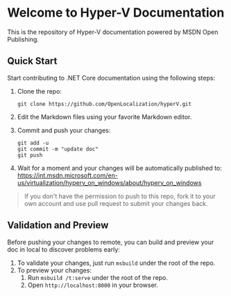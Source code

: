 Welcome to Hyper-V Documentation
================================

This is the repository of Hyper-V documentation powered by MSDN Open Publishing.

Quick Start
-----------

Start contributing to .NET Core documentation using the following steps:

1. Clone the repo:
   ```
   git clone https://github.com/OpenLocalization/hyperV.git
   ```

2. Edit the Markdown files using your favorite Markdown editor.
3. Commit and push your changes:
   ```
   git add -u
   git commit -m "update doc"
   git push
   ```

4. Wait for a moment and your changes will be automatically published to:
https://int.msdn.microsoft.com/en-us/virtualization/hyperv_on_windows/about/hyperv_on_windows

> If you don't have the permission to push to this repo, fork it to your own account and use pull request to submit your changes back.

Validation and Preview
----------------------

Before pushing your changes to remote, you can build and preview your doc in local to discover problems early:

1. To validate your changes, just run `msbuild` under the root of the repo.
2. To preview your changes:
   1. Run `msbuild /t:serve` under the root of the repo.
   2. Open `http://localhost:8000` in your browser.
